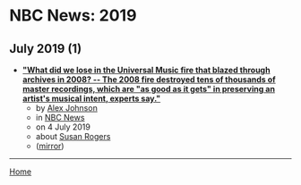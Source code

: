 # NBC News: 2019

## July 2019 (1)

 - [**"What did we lose in the Universal Music fire that blazed through archives in 2008? -- The 2008 fire destroyed tens of thousands of master recordings, which are "as good as it gets" in preserving an artist's musical intent, experts say."**](https://www.nbcnews.com/pop-culture/music/what-did-we-lose-universal-music-fire-blazed-through-archives-n1025556)
    - by [Alex Johnson](../../../authors/alex-johnson/index.md)
    - in [NBC News](../../../publications/k-o/nbc-news/index.md)
    - on 4 July 2019
    - about [Susan Rogers](../../../topics/susan-rogers/index.md)
    - ([mirror](https://web.archive.org/web/*/https://www.nbcnews.com/pop-culture/music/what-did-we-lose-universal-music-fire-blazed-through-archives-n1025556))

----

[Home](../index.md)
